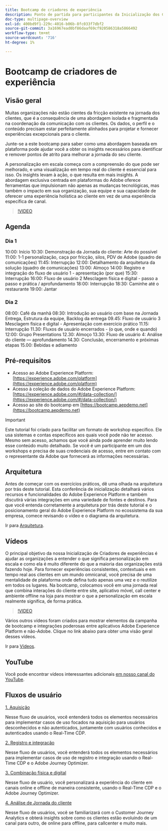```yaml
---
title: Bootcamp de criadores de experiência
description: Ponto de partida para participantes da Inicialização dos Criadores de experiências
doc-type: multipage-overview
exl-id: 400bd9f1-229c-4016-b06b-8fc033f7dbf2
source-git-commit: 3a16967ead0bf86daaf69cf920586318a5866492
workflow-type: tm+mt
source-wordcount: '716'
ht-degree: 1%

---
```


# Bootcamp de criadores de experiência

## Visão geral

Muitas organizações não estão cientes da fricção existente na jornada dos clientes, que é a consequência de uma abordagem isolada e fragmentada na coordenação da comunicação com os clientes. Os dados, o perfil e o conteúdo precisam estar perfeitamente alinhados para projetar e fornecer experiências excepcionais para o cliente.

Junte-se a este bootcamp para saber como uma abordagem baseada em plataforma pode ajudar você a obter os insights necessários para identificar e remover pontos de atrito para melhorar a jornada do seu cliente.

A personalização em escala começa com a compreensão do que pode ser melhorado, e uma visualização em tempo real do cliente é essencial para isso. Os insights levam à ação, o que resulta em mais insights. A abordagem exclusiva centrada em plataformas do Adobe oferece ferramentas que impulsionam não apenas as mudanças tecnológicas, mas também o impacto em sua organização, sua equipe e sua capacidade de oferecer uma experiência holística ao cliente em vez de uma experiência específica de canal.

>[!VIDEO](https://video.tv.adobe.com/v/344962?quality=12&enable=on)

## Agenda

### Dia 1


10:00: Início 10:30: Demonstração da Jornada do cliente: Arte do possível 11:00: 1-1 personalização, caça por fricção, silos, PDV de Adobe (quadro de comunicações) 11:45: Interrupção 12:00: Detalhamento da arquitetura da solução (quadro de comunicações) 13:00: Almoço 14:00: Registro e integração do fluxo de usuário 1 - apresentação (por que) 15:30: Interrupção 16:00: Fluxo de usuário 2 Mesclagem física e digital - passo a passo e prática / aprofundamento 18:00: Interrupção 18:30: Caminhe até o restaurante 19:00: Jantar

### Dia 2

08:00: Café da manhã 08:30: Introdução ao usuário com base na Jornada Entrega, Estrutura da equipe, Backlog da entrega 09.45: Fluxo de usuário 3 Mesclagem física e digital - Apresentação com exercício prático 11.15: Interrupção 11.30: Fluxos de usuário encerrados - (o que, onde e quando) 12:00: Grupo Presentations 12.30: Almoço 13.30: Fluxo de usuário 4: Análise do cliente — aprofundamento 14.30: Conclusão, encerramento e próximas etapas 15.00: Bebidas e adiamento

## Pré-requisitos

- Acesso ao Adobe Experience Platform: [https://experience.adobe.com/platform](https://experience.adobe.com/platform)
- Acesso à coleção de dados do Adobe Experience Platform: [https://experience.adobe.com/#/data-collection/](https://experience.adobe.com/#/data-collection/)
- Acesso ao site do bootcamp em [https://bootcamp.aepdemo.net](https://bootcamp.aepdemo.net)

>[!IMPORTANT]
>
>Este tutorial foi criado para facilitar um formato de workshop específico. Ele usa sistemas e contas específicos aos quais você pode não ter acesso. Mesmo sem acesso, achamos que você ainda pode aprender muito lendo esse conteúdo muito detalhado. Se você é um participante em um dos workshops e precisa de suas credenciais de acesso, entre em contato com o representante da Adobe que fornecerá as informações necessárias.

## Arquitetura

Antes de começar com os exercícios práticos, dê uma olhada na arquitetura por trás deste tutorial. Esta conferência de inicialização detalhará vários recursos e funcionalidades do Adobe Experience Platform e também discutirá várias integrações em uma variedade de fontes e destinos. Para que você entenda corretamente a arquitetura por trás deste tutorial e o posicionamento geral do Adobe Experience Platform no ecossistema da sua empresa, comece revisando o vídeo e o diagrama da arquitetura.

Ir para [Arquitetura](https://experienceleague.adobe.com/docs/platform-learn/comprehensive-technical-tutorial-v22/architecture.html?lang=en).

## Vídeos

O principal objetivo da nossa Inicialização de Criadores de experiências é ajudar as organizações a entender o que significa personalização em escala e como ela é muito diferente do que a maioria das organizações está fazendo hoje. Para fornecer experiências consistentes, contextuais e em tempo real aos clientes em um mundo omnicanal, você precisa de uma mentalidade de plataforma onde defina tudo apenas uma vez e o reutilize em todos os lugares. Na bootcamp, colocamos você em uma jornada real que combina interações do cliente entre site, aplicativo móvel, call center e ambiente offline na loja para mostrar o que a personalização em escala realmente significa, de forma prática.

>[!VIDEO](https://video.tv.adobe.com/v/345446?quality=12&enable=on)

Vários outros vídeos foram criados para mostrar elementos da campanha de bootcamp e integrações poderosas entre aplicativos Adobe Experience Platform e não-Adobe. Clique no link abaixo para obter uma visão geral desses vídeos.

Ir para [Vídeos](https://experienceleague.adobe.com/docs/platform-learn/comprehensive-technical-tutorial-v22/videos.html?lang=en).

## YouTube

Você pode encontrar vídeos interessantes adicionais [em nosso canal do YouTube](https://www.youtube.com/channel/UCUKG2dkZ9pYuZUPebQ21jUw).

## Fluxos de usuário

[1. Aquisição ](./uc/uc1/uc1.md)

Nesse fluxo de usuários, você entenderá todos os elementos necessários para implementar casos de uso focados na aquisição para usuários desconhecidos e não autenticados, juntamente com usuários conhecidos e autenticados usando o Real-Time CDP.

[2. Registro e integração](./uc/uc2/uc2.md)

Nesse fluxo de usuários, você entenderá todos os elementos necessários para implementar casos de uso de registro e integração usando o Real-Time CDP e o Adobe Journey Optimizer.

[3. Combinação física e digital](./uc/uc3/uc3.md)

Nesse fluxo de usuário, você personalizará a experiência do cliente em canais online e offline de maneira consistente, usando o Real-Time CDP e o Adobe Journey Optimizer.

[4. Análise de Jornada do cliente](./uc/uc4/uc4.md)

Nesse fluxo de usuários, você se familiarizará com o Customer Journey Analytics e obterá insights sobre como os clientes estão evoluindo de um canal para outro, de online para offline, para callcenter e muito mais.
